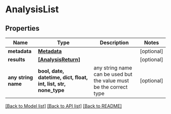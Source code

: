 # AnalysisList


## Properties
Name | Type | Description | Notes
------------ | ------------- | ------------- | -------------
**metadata** | [**Metadata**](Metadata.md) |  | [optional] 
**results** | [**[AnalysisReturn]**](AnalysisReturn.md) |  | [optional] 
**any string name** | **bool, date, datetime, dict, float, int, list, str, none_type** | any string name can be used but the value must be the correct type | [optional]

[[Back to Model list]](../README.md#documentation-for-models) [[Back to API list]](../README.md#documentation-for-api-endpoints) [[Back to README]](../README.md)


